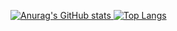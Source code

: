 [![Anurag's GitHub stats](https://github-readme-stats.vercel.app/api?username=rycarddo&show_icons=true&theme=highcontrast)
](https://github.com/anuraghazra/github-readme-stats)
[![Top Langs](https://github-readme-stats.vercel.app/api/top-langs/?username=rycarddo&layout=highcontrast&show_icons=true&theme=highcontrast)
](https://github.com/anuraghazra/github-readme-stats)

